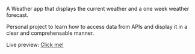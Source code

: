 A Weather app that displays the current weather and a one week weather forecast.

Personal project to learn how to access data from APIs and display it in a clear and comprehensable manner.

Live preview: [Click me!](https://t-kupp.github.io/odin-weather-app/)
